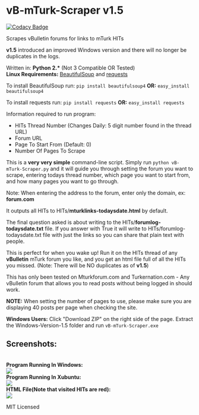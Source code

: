 # vB-mTurk-Scraper v1.5

[![Codacy Badge](https://api.codacy.com/project/badge/Grade/f0321790f66f4f5193ad2371d8c478a1)](https://www.codacy.com/app/ajbbb/vB-mTurk-Scraper-1-5?utm_source=github.com&amp;utm_medium=referral&amp;utm_content=AYJAYY/vB-mTurk-Scraper-1.5&amp;utm_campaign=badger)

Scrapes vBulletin forums for links to mTurk HITs

<strong>v1.5</strong> introduced an improved Windows version and there will no longer be duplicates in the logs.

Written in: <strong>Python 2.*</strong> (Not 3 Compatible OR Tested)
<br>
<strong>Linux Requirements:</strong> <a href="http://www.crummy.com/software/BeautifulSoup/">BeautifulSoup</a> and <a href="http://docs.python-requests.org/en/latest/">requests</a>

To install BeautifulSoup run:
```pip install beautifulsoup4```
<strong>OR:</strong> ```easy_install beautifulsoup4```

To install requests run:
```pip install requests```
<strong>OR:</strong> ```easy_install requests```

Information required to run program:
<ul><li>HITs Thread Number (Changes Daily: 5 digit number found in the thread URL) </li>
<li>Forum URL</li>
<li>Page To Start From (Default: 0)</li>
<li>Number Of Pages To Scrape</li>
</ul>

This is a <strong>very very simple</strong> command-line script. Simply run ```python vB-mTurk-Scraper.py``` and it will guide you through setting the forum you want to scrape, entering todays thread number, which page you want to start from, and how many pages you want to go through.

Note: When entering the address to the forum, enter only the domain, ex: <strong>forum.com</strong>

It outputs all HITs to HITs/<strong>mturklinks-todaysdate.html</strong> by default.
 
The final question asked is about writing to the HITs/<strong>forumlog-todaysdate.txt</strong> file. If you answer with True it will write to HITs/forumlog-todaysdate.txt file with just the links so you can share that plain text with people.

This is perfect for when you wake up! Run it on the HITs thread of any <strong>vBulletin</strong> mTurk forum you like, and you get an html file full of all the HITs you missed. (Note: There will be NO duplicates as of <strong>v1.5</strong>)

This has only been tested on Mturkforum.com and Turkernation.com - Any vBulletin forum that allows you to read posts without being logged in should work.

<strong>NOTE:</strong> When setting the number of pages to use, please make sure you are displaying 40 posts per page when checking the site.

<strong>Windows Users:</strong> Click "Download ZIP" on the right side of the page. Extract the Windows-Version-1.5 folder and run ```vB-mTurk-Scraper.exe```

<h2>Screenshots:</h2><br>
<strong>Program Running In Windows:</strong><br>
<img src="http://i.gyazo.com/fd8e97ebeeb3ac1e7e1257e312ef0596.png">
<br>
<strong>Program Running In Xubuntu:</strong></br>
<img src="http://i.imgur.com/LTQJIZF.png">
<br>
<strong>HTML File(Note that visited HITs are red):</strong><br>
<img src="http://i.gyazo.com/bb116d8b2b83d60a25281c444c1a250d.png">


MIT Licensed

